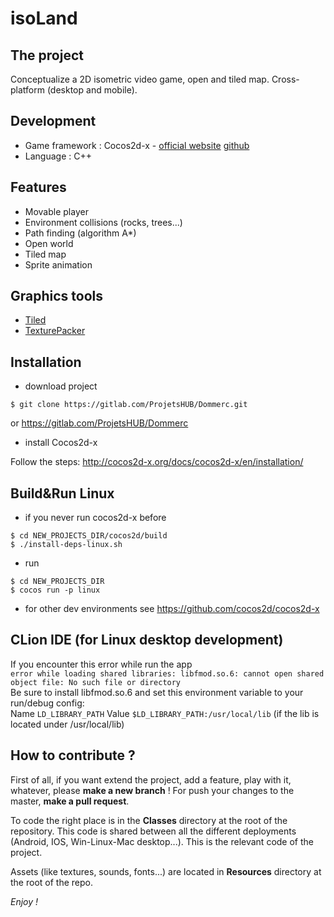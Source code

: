 # isoLand

## The project
Conceptualize a 2D isometric video game, open and tiled map. Cross-platform (desktop and mobile).

## Development
- Game framework : Cocos2d-x - [official website](http://cocos2d-x.org/) [github](https://github.com/cocos2d/cocos2d-x/)
- Language : C++

## Features
- Movable player
- Environment collisions (rocks, trees...)
- Path finding (algorithm A*)
- Open world
- Tiled map
- Sprite animation

## Graphics tools
- [Tiled](http://www.mapeditor.org/)
- [TexturePacker](https://www.codeandweb.com/texturepacker)

## Installation
- download project

```
$ git clone https://gitlab.com/ProjetsHUB/Dommerc.git
```

or https://gitlab.com/ProjetsHUB/Dommerc

- install Cocos2d-x
  
Follow the steps: http://cocos2d-x.org/docs/cocos2d-x/en/installation/

## Build&Run Linux
- if you never run cocos2d-x before

```
$ cd NEW_PROJECTS_DIR/cocos2d/build
$ ./install-deps-linux.sh
```

- run

```
$ cd NEW_PROJECTS_DIR
$ cocos run -p linux
```

- for other dev environments see https://github.com/cocos2d/cocos2d-x

## CLion IDE (for Linux desktop development)
If you encounter this error while run the app  
`error while loading shared libraries: libfmod.so.6: cannot open shared object file: No such file or directory`  
Be sure to install libfmod.so.6 and set this environment variable to your run/debug config:  
Name `LD_LIBRARY_PATH` Value `$LD_LIBRARY_PATH:/usr/local/lib` (if the lib is located under /usr/local/lib)

## How to contribute ?
First of all, if you want extend the project, add a feature, play with it, whatever, please **make a new branch** !
For push your changes to the master, **make a pull request**.

To code the right place is in the **Classes** directory at the root of the repository.
This code is shared between all the different deployments (Android, IOS, Win-Linux-Mac desktop...).
This is the relevant code of the project.

Assets (like textures, sounds, fonts...) are located in **Resources** directory at the root of the repo.

*Enjoy !*